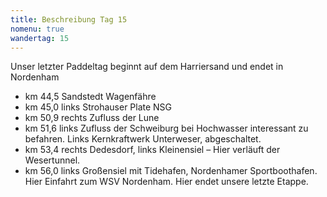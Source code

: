 ```yaml
---
title: Beschreibung Tag 15
nomenu: true
wandertag: 15
---
```


Unser letzter Paddeltag beginnt auf dem Harriersand und endet in Nordenham

-	km 44,5 Sandstedt Wagenfähre
-	km 45,0 links Strohauser Plate NSG
-	km 50,9 rechts Zufluss der Lune
-	km 51,6 links Zufluss der Schweiburg bei Hochwasser interessant zu befahren. Links Kernkraftwerk Unterweser, abgeschaltet. 
-	km 53,4 rechts Dedesdorf, links Kleinensiel – Hier verläuft der Wesertunnel.
-	km 56,0 links Großensiel mit Tidehafen, Nordenhamer Sportboothafen. Hier Einfahrt zum WSV Nordenham.  Hier endet unsere letzte Etappe.

